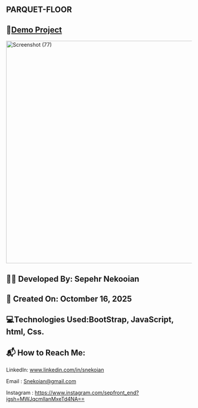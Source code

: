 ## PARQUET-FLOOR

## 🔗[Demo Project](https://sepehrnekooian.github.io/PARQUET-FLOOR/)

<img width="1011" height="603" alt="Screenshot (77)" src="https://github.com/user-attachments/assets/a19e77e8-5dbc-488f-a410-79c0d853a75d" />


## 👨‍💻 Developed By: Sepehr Nekooian

## 📅 Created On: Octomber 16, 2025

## 💻Technologies Used:BootStrap, JavaScript, html, Css.

## 📬 How to Reach Me:

LinkedIn: www.linkedin.com/in/snekoian

Email : Snekoian@gmail.com

Instagram : https://www.instagram.com/sepfront_end?igsh=MWJqcmllanMxeTd4NA==
